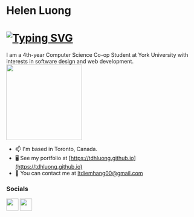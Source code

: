 # Helen Luong

[![Typing SVG](https://readme-typing-svg.demolab.com?font=Fira+Code&pause=1000&width=435&lines=Hi!+I'm+Helen+Luong+;3rd+year+Computer+Science+%40+York+;Looking+for+next+internship+%F0%9F%91%80)](https://git.io/typing-svg)
===========================

I am a 4th-year Computer Science Co-op Student at York University with interests in software design and web development. <img src="https://media.giphy.com/media/JWybLzXs7Hn0JKhSji/giphy.gif" width="200">

* 📫  I'm based in Toronto, Canada.
* 🖥️  See my portfolio at [https://tdhluong.github.io](https://tdhluong.github.io)
* 💬  You can contact me at [ltdiemhang00@gmail.com](mailto:ltdiemhang00@gmail.com)

### Socials

<p align="left"> <a href="https://github.com/tdhluong" target="_blank" rel="noreferrer"><img src="https://raw.githubusercontent.com/danielcranney/readme-generator/main/public/icons/socials/github.svg" width="32" height="32" /></a> <a href="https://www.linkedin.com/in/-helen-luong-/" target="_blank" rel="noreferrer"><img src="https://raw.githubusercontent.com/danielcranney/readme-generator/main/public/icons/socials/linkedin.svg" width="32" height="32" /></a></p>

